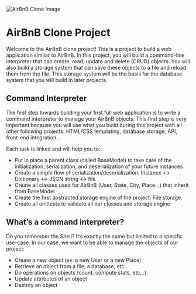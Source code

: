 ![AirBnB Clone Image](https://s3.amazonaws.com/alx-intranet.hbtn.io/uploads/medias/2018/6/65f4a1dd9c51265f49d0.png)

# AirBnB Clone Project

Welcome to the AirBnB clone project! This is a project to build a web application similar to AirBnB. In this project, you will build a command-line interpreter that can create, read, update and delete (CRUD) objects. You will also build a storage system that can save these objects to a file and reload them from the file. This storage system will be the basis for the database system that you will build in later projects.

## Command Interpreter

The first step towards building your first full web application is to write a command interpreter to manage your AirBnB objects. This first step is very important because you will use what you build during this project with all other following projects: HTML/CSS templating, database storage, API, front-end integration...

Each task is linked and will help you to:

- Put in place a parent class (called BaseModel) to take care of the initialization, serialization, and deserialization of your future instances
- Create a simple flow of serialization/deserialization: Instance <-> Dictionary <-> JSON string <-> file
- Create all classes used for AirBnB (User, State, City, Place…) that inherit from BaseModel
- Create the first abstracted storage engine of the project: File storage.
- Create all unittests to validate all our classes and storage engine

## What’s a command interpreter?

Do you remember the Shell? It’s exactly the same but limited to a specific use-case. In our case, we want to be able to manage the objects of our project:

- Create a new object (ex: a new User or a new Place)
- Retrieve an object from a file, a database, etc…
- Do operations on objects (count, compute stats, etc…)
- Update attributes of an object
- Destroy an object

